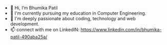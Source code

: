 - 👋 Hi, I’m Bhumika Patil
- 🌱 I'm currently pursuing my education in Computer Engineering.
- 👀 I'm deeply passionate about coding, technology and web development.
- 📫 connect with me on LinkedIN: https://www.linkedin.com/in/bhumika-patil-490aba25a/


<!---
Bhumikapatil22/Bhumikapatil22 is a ✨ special ✨ repository because its `README.md` (this file) appears on your GitHub profile.
You can click the Preview link to take a look at your changes.
--->

